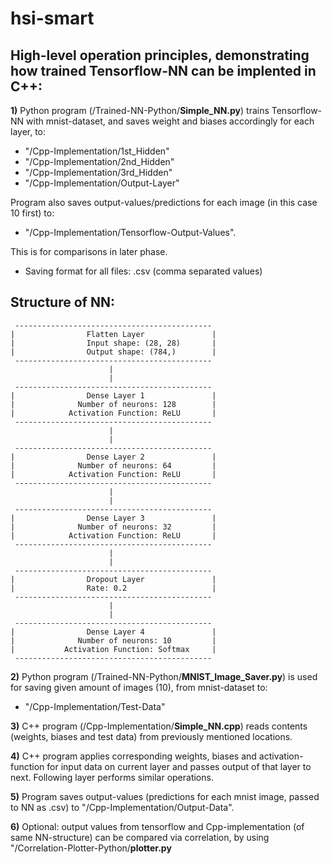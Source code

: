 # hsi-smart



## High-level operation principles, demonstrating how trained Tensorflow-NN can be implented in C++:

**1)** Python program (/Trained-NN-Python/**Simple_NN.py**) trains Tensorflow-NN with mnist-dataset, and saves weight and biases accordingly for each layer, to:
- "/Cpp-Implementation/1st_Hidden"
- "/Cpp-Implementation/2nd_Hidden"
- "/Cpp-Implementation/3rd_Hidden"
- "/Cpp-Implementation/Output-Layer"

Program also saves output-values/predictions for each image (in this case 10 first) to:
- "/Cpp-Implementation/Tensorflow-Output-Values".

This is for comparisons in later phase.

- Saving format for all files: .csv (comma separated values)

## Structure of NN:

     --------------------------------------------
    |                Flatten Layer               |
    |                Input shape: (28, 28)       |
    |                Output shape: (784,)        |
     --------------------------------------------
                          |
                          |
     --------------------------------------------
    |                Dense Layer 1               |
    |              Number of neurons: 128        |
    |            Activation Function: ReLU       |
     --------------------------------------------
                          |
                          |
     --------------------------------------------
    |                Dense Layer 2               |
    |              Number of neurons: 64         |
    |            Activation Function: ReLU       |
     --------------------------------------------
                          |
                          |
     --------------------------------------------
    |                Dense Layer 3               |
    |              Number of neurons: 32         |
    |            Activation Function: ReLU       |
     --------------------------------------------
                          |
                          |
     --------------------------------------------
    |                Dropout Layer               |
    |                Rate: 0.2                   |
     --------------------------------------------
                          |
                          |
     --------------------------------------------
    |                Dense Layer 4               |
    |              Number of neurons: 10         |
    |           Activation Function: Softmax     |
     --------------------------------------------

**2)** Python program (/Trained-NN-Python/**MNIST_Image_Saver.py**) is used for saving given amount of images (10), from mnist-dataset to:

- "/Cpp-Implementation/Test-Data"

**3)** C++ program (/Cpp-Implementation/**Simple_NN.cpp**) reads contents (weights, biases and test data) from previously mentioned locations.

**4)** C++ program applies corresponding weights, biases and activation-function for input data on current layer and passes output of
that layer to next. Following layer performs similar operations.

**5)** Program saves output-values (predictions for each mnist image, passed to NN as .csv) to "/Cpp-Implementation/Output-Data".

**6)** Optional: output values from tensorflow and Cpp-implementation (of same NN-structure) can be compared via correlation, by using
"/Correlation-Plotter-Python/**plotter.py** 
